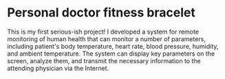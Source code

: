 # Personal doctor fitness bracelet


This is my first serious-ish project! I developed a system for remote monitoring of human health that can monitor a number of parameters, including patient's body temperature, heart rate, blood pressure, humidity, and ambient temperature. The system can display key parameters on the screen, analyze them, and transmit the necessary information to the attending physician via the Internet.
